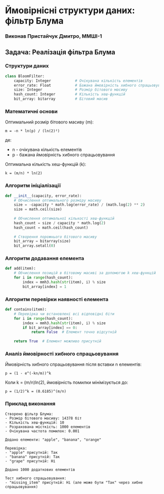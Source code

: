 # Ймовірнісні структури даних: фільтр Блума

### Виконав Пристайчук Дмитро, ММШІ-1


## Задача: Реалізація фільтра Блума 

### Структури даних

```python
class BloomFilter:
    capacity: Integer           # Очікувана кількість елементів
    error_rate: Float           # Бажана ймовірність хибного спрацьовування
    size: Integer               # Розмір бітового масиву
    hash_count: Integer         # Кількість хеш-функцій
    bit_array: bitarray         # Бітовий масив
```

### Математичні основи

Оптимальний розмір бітового масиву (m):
```
m = -n * ln(p) / (ln(2)²)
```
де:
- n - очікувана кількість елементів
- p - бажана ймовірність хибного спрацьовування

Оптимальна кількість хеш-функцій (k):
```
k = (m/n) * ln(2)
```

### Алгоритм ініціалізації

```python
def __init__(capacity, error_rate):
    # Обчислення оптимального розміру масиву
    size = -capacity * math.log(error_rate) / (math.log(2) ** 2)
    size = math.ceil(size)
    
    # Обчислення оптимальної кількості хеш-функцій
    hash_count = size / capacity * math.log(2)
    hash_count = math.ceil(hash_count)
    
    # Створення порожнього бітового масиву
    bit_array = bitarray(size)
    bit_array.setall(0)
```

### Алгоритм додавання елемента

```python
def add(item):
    # Обчислення позицій в бітовому масиві за допомогою k хеш-функцій
    for i in range(hash_count):
        index = mmh3.hash(str(item), i) % size
        bit_array[index] = 1
```

### Алгоритм перевірки наявності елемента

```python
def contains(item):
    # Перевірка чи встановлені всі відповідні біти
    for i in range(hash_count):
        index = mmh3.hash(str(item), i) % size
        if bit_array[index] == 0:
            return False  # Елемент точно відсутній
    
    return True  # Елемент можливо присутній
```

### Аналіз ймовірності хибного спрацьовування

Ймовірність хибного спрацьовування після вставки n елементів:
```
p = (1 - e^(-kn/m))^k
```

Коли k = (m/n)ln(2), ймовірність помилки мінімізується до:
```
p = (1/2)^k = (0.6185)^(m/n)
```

### Приклад виконання

```
Створено фільтр Блума:
- Розмір бітового масиву: 14378 біт
- Кількість хеш-функцій: 10
- Розрахована місткість: 1000 елементів
- Очікувана частота помилок: 0.001

Додано елементи: "apple", "banana", "orange"

Перевірка:
- "apple" присутній: Так
- "banana" присутній: Так
- "grape" присутній: Ні

Додано 1000 додаткових елементів

Тест хибного спрацьовування:
- "missing_item" присутній: Ні (але може бути "Так" через хибне спрацьовування)
```
